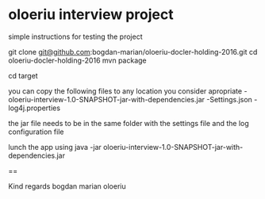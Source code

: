 # oloeriu interview project 

simple instructions for testing the project

git clone git@github.com:bogdan-marian/oloeriu-docler-holding-2016.git
cd oloeriu-docler-holding-2016
mvn package

cd target

you can copy the following files to any location you consider apropriate
-oloeriu-interview-1.0-SNAPSHOT-jar-with-dependencies.jar
-Settings.json
-log4j.properties

the jar file needs to be in the same folder with the settings file and the 
log configuration file
 
lunch the app using
java -jar oloeriu-interview-1.0-SNAPSHOT-jar-with-dependencies.jar

== 

Kind regards
bogdan marian oloeriu
